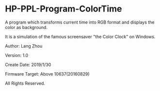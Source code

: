 # HP-PPL-Program-ColorTime
A program which transforms current time into RGB format and displays the color as background.

It is a simulation of the famous screensaver "the Color Clock" on Windows.

Author: Lang Zhou

Version: 1.0

Create Date: 2019/1/30

Firmware Target: Above 10637(20160829)

All Rights Reserved.
